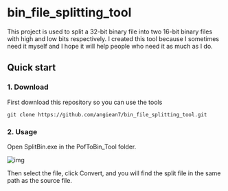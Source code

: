# bin_file_splitting_tool

This project is used to split a 32-bit binary file into two 16-bit binary files with high and low bits respectively.
I created this tool because I sometimes need it myself and I hope it will help people who need it as much as I do.

## Quick start

### 1.  Download

First download this repository so you can use the tools

```
git clone https://github.com/angiean7/bin_file_splitting_tool.git
```

### 2. Usage

Open SplitBin.exe in the PofToBin_Tool folder.

![img](https://s2.loli.net/2022/03/24/FQUgLtc3Ndbj4DZ.png)

Then select the file, click Convert, and you will find the split file in the same path as the source file.
